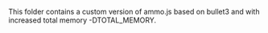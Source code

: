 This folder contains a custom version of ammo.js based on bullet3 and with increased total memory -DTOTAL_MEMORY.
